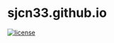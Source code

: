 # sjcn33.github.io
[![license](https://img.shields.io/github/license/sjcn33/sjcn33.github.io)](https://www.gnu.org/licenses/gpl-3.0.html)
